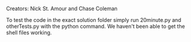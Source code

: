 Creators: Nick St. Amour and Chase Coleman

To test the code in the exact solution folder simply run 20minute.py and otherTests.py with the python command. We haven't been able to get the shell files working.
